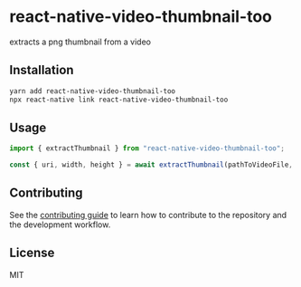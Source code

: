 # react-native-video-thumbnail-too

extracts a png thumbnail from a video

## Installation

```sh
yarn add react-native-video-thumbnail-too
npx react-native link react-native-video-thumbnail-too
```

## Usage

```js
import { extractThumbnail } from "react-native-video-thumbnail-too";

const { uri, width, height } = await extractThumbnail(pathToVideoFile, timeInMilliseconds);
```

## Contributing

See the [contributing guide](CONTRIBUTING.md) to learn how to contribute to the repository and the development workflow.

## License

MIT
